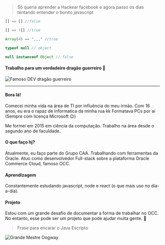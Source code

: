 > Só queria aprender a Hackear facebook e agora passo os dias tentando entender o bonito javascript

```javascript
[] == [] //false

[] == ![] //true

Array(4) == ",,," //true

typeof null // object

null instanceof Object // false
```

#### Trabalho para um verdadeiro dragão guerreiro 🐼

![Famoso DEV dragão guerreiro](https://user-images.githubusercontent.com/7591530/176574109-526aedc2-89d2-400a-b510-b9a3c5595971.png)

---

#### Bora lá!

Comecei minha vida na área de TI por influência do meu irmão. Com 16 anos, eu era o rapaz de informatica da minha rua kk
Formatava PCs por ai (Sempre com licença Microsoft 😉)

Me formei em 2015 em ciência da computação. Trabalho na área desde o segundo ano de faculdade.

#### O que faço hj?

Atualmente, eu faço parte do Grupo CAÁ. Trabalhando com ferramentas da Oracle.
Atuo como desenvolvedor Full-stack sobre a plataforma Oracle Commerce Cloud, famoso OCC.

#### Aprendizagem

Constantemente estudando javascript, node e react (o que mais uso no dia-a-dia).

#### Projeto

Estou com um grande desafio de documentar a forma de trabalhar no OCC.
No entanto, esse pode ser um projeto que pode ajudar muita gente. 🥰

> Frase para encarar o Java Escripto

![Grande Mestre Oogway](https://user-images.githubusercontent.com/7591530/176580117-0c7497ed-cac7-4284-9c6f-2d3989d2f4b4.png)



<!--
**luizmagno7/luizmagno7** is a ✨ _special_ ✨ repository because its `README.md` (this file) appears on your GitHub profile.

Here are some ideas to get you started:

- 🔭 I’m currently working on ...
- 🌱 I’m currently learning ...
- 👯 I’m looking to collaborate on ...
- 🤔 I’m looking for help with ...
- 💬 Ask me about ...
- 📫 How to reach me: ...
- 😄 Pronouns: ...
- ⚡ Fun fact: ...
-->
